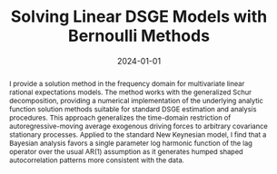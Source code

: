 ---
title: Solving Linear DSGE Models with Bernoulli Methods
authors:
- admin
date: '2024-01-01'
publishDate: '2024-01-01'
publication_types:
- article
publication: 'IMFS Working Paper Series'
doi: ''
abstract: I provide a solution method in the frequency domain for multivariate linear rational expectations models. The method works with the generalized Schur decomposition, providing a numerical implementation of the underlying analytic function solution methods suitable for standard DSGE estimation and analysis procedures. This approach generalizes the time-domain restriction of autoregressive-moving average exogenous driving forces to arbitrary covariance stationary processes. Applied to the standard New Keynesian model, I find that a Bayesian analysis favors a single parameter log harmonic function of the lag operator over the usual AR(1) assumption as it generates humped shaped autocorrelation patterns more consistent with the data.
tags:
- DSGE
- Solution methods
- Spectral methods
- Bayesian estimation
- General exogenous processes


links:
- name: IMFS Working Paper Series
  url: https://www.imfs-frankfurt.de/forschung/imfs-working-papers/details.html?tx_mmpublications_publicationsdetail%5Bcontroller%5D=Publication&tx_mmpublications_publicationsdetail%5Bpublication%5D=486&cHash=1989c41b6a8e08b1ac4f20b1e503840e
url_pdf: https://www.dropbox.com/scl/fi/ggrqehw25j7nhfjbl5kmd/spectral_solution.pdf?rlkey=bhilgi37db13it7fuuwm7t3ne&dl=0
url_code: https://github.com/AlexMeyer-Gohde/Frequency-Domain-DSGE-Solution
url_slides: 

share: false
---